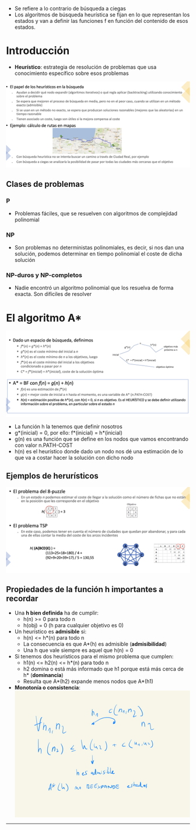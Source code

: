 - Se refiere a lo contrario de búsqueda a ciegas
- Los algoritmos de búsqueda heurística se fijan en lo que representan los estados y van a definir las funciones f en función del contenido de esos estados.

# Introducción

- **Heurístico**: estrategia de resolución de problemas que usa conocimiento específico sobre esos problemas

![](./img/Pasted%20image%2020230913170317.png)

## Clases de problemas

### P
- Problemas fáciles, que se resuelven con algoritmos de complejidad polinomial
### NP
- Son problemas no deterministas polinomiales, es decir, si nos dan una solución, podemos determinar en tiempo polinomial el coste de dicha solución
### NP-duros y NP-completos
- Nadie encontró un algoritmo polinomial que los resuelva de forma exacta. Son difíciles de resolver

# El algoritmo A*

![](./img/Pasted%20image%2020230913171154.png)

- La función h la tenemos que definir nosotros
- g*(inicial) = 0, por ello: f*(inicial) = h*(inicial)
- g(n) es una función que se define en los nodos que vamos encontrando con valor n.PATH-COST
- h(n) es el heurístico donde dado un nodo nos dé una estimación de lo que va a costar hacer la solución con dicho nodo

## Ejemplos de herurísticos

![](./img/Pasted%20image%2020230913171222.png)

## Propiedades de la función h importantes a recordar

- Una **h bien definida** ha de cumplir: 
	- h(n) >= 0 para todo n
	- h(obj) = 0 (h para cualquier objetivo es 0)
- Un heurístico es **admisible** si:
	- h(n) <= h*(n) para todo n
	- La consecuencia es que A*(h) es admisible (**admisibilidad**)
	- Una h que vale siempre es aquel que h(n) = 0
- Si tenemos dos heurísticos para el mismo problema que cumplen:
	- h1(n) <= h2(n) <= h*(n) para todo n
	- h2 domina o está más informado que h1 porque está más cerca de h* (**dominancia**)
	- Resulta que A*(h2) expande menos nodos que A*(h1)
- **Monotonía o consistencia**:
![](./img/Pasted%20image%2020230913174646.png)


---